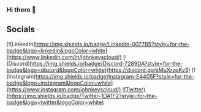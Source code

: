 ### Hi there 👋

<!--
**JohnKeysCloud/johnKeysCloud** is a ✨ _special_ ✨ repository because its `README.md` (this file) appears on your GitHub profile.

Here are some ideas to get you started:

- 🔭 I’m currently working on ...
- 🌱 I’m currently learning ...
- 👯 I’m looking to collaborate on ...
- 🤔 I’m looking for help with ...
- 💬 Ask me about ...
- 📫 How to reach me: ...
- 😄 Pronouns: ...
- ⚡ Fun fact: ...
-->

## Socials
[![LinkedIn]https://img.shields.io/badge/LinkedIn-0077B5?style=for-the-badge&logo=linkedin&logoColor=white](https://www.linkedin.com/in/johnkeyscloud/)
[!(Discord)https://img.shields.io/badge/Discord-7289DA?style=for-the-badge&logo=discord&logoColor=white](https://discord.gg/sMuXrzpKv3)
[!(Instagram)https://img.shields.io/badge/Instagram-E4405F?style=for-the-badge&logo=instagram&logoColor=white](https://www.instagram.com/johnkeyscloud/)
[!(Twitter)(https://img.shields.io/badge/Twitter-1DA1F2?style=for-the-badge&logo=twitter&logoColor=white)](https://twitter.com/JohnKeysCloud)
